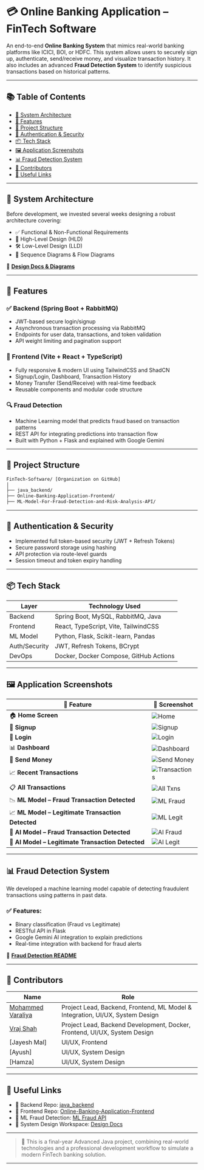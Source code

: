 # 💳 Online Banking Application – FinTech Software

An end-to-end **Online Banking System** that mimics real-world banking platforms like ICICI, BOI, or HDFC. This system allows users to securely sign up, authenticate, send/receive money, and visualize transaction history. It also includes an advanced **Fraud Detection System** to identify suspicious transactions based on historical patterns.

---

## 📚 Table of Contents

- [🔧 System Architecture](#-system-architecture)
- [🚀 Features](#-features)
- [📂 Project Structure](#-project-structure)
- [🔐 Authentication & Security](#-authentication--security)
- [📦 Tech Stack](#-tech-stack)
- [🖼️ Application Screenshots](#️-application-screenshots)
- [📊 Fraud Detection System](#-fraud-detection-system)
- [🤝 Contributors](#-contributors)
- [📎 Useful Links](#-useful-links)

---

## 🔧 System Architecture

Before development, we invested several weeks designing a robust architecture covering:

- ✅ Functional & Non-Functional Requirements
- 🧬 High-Level Design (HLD)
- 🛠️ Low-Level Design (LLD)
- 🔄 Sequence Diagrams & Flow Diagrams

📌 **[Design Docs & Diagrams](https://app.eraser.io/workspace/CXMV5NsTickZUMIarl8n?origin=share)**

---

## 🚀 Features

### ✅ Backend (Spring Boot + RabbitMQ)

- JWT-based secure login/signup
- Asynchronous transaction processing via RabbitMQ
- Endpoints for user data, transactions, and token validation
- API weight limiting and pagination support

### 🎨 Frontend (Vite + React + TypeScript)

- Fully responsive & modern UI using TailwindCSS and ShadCN
- Signup/Login, Dashboard, Transaction History
- Money Transfer (Send/Receive) with real-time feedback
- Reusable components and modular code structure

### 🔍 Fraud Detection

- Machine Learning model that predicts fraud based on transaction patterns
- REST API for integrating predictions into transaction flow
- Built with Python + Flask and explained with Google Gemini

---

## 📂 Project Structure

```bash
FinTech-Software/ [Organization on GitHub]
│
├── java_backend/
├── Online-Banking-Application-Frontend/
├── ML-Model-For-Fraud-Detection-and-Risk-Analysis-API/
```

---

## 🔐 Authentication & Security

- Implemented full token-based security (JWT + Refresh Tokens)
- Secure password storage using hashing
- API protection via route-level guards
- Session timeout and token expiry handling

---

## 📦 Tech Stack

| Layer         | Technology Used                        |
| ------------- | -------------------------------------- |
| Backend       | Spring Boot, MySQL, RabbitMQ, Java     |
| Frontend      | React, TypeScript, Vite, TailwindCSS   |
| ML Model      | Python, Flask, Scikit-learn, Pandas    |
| Auth/Security | JWT, Refresh Tokens, BCrypt            |
| DevOps        | Docker, Docker Compose, GitHub Actions |

---

## 🖼️ Application Screenshots

| 🧩 **Feature**                                    | 📸 **Screenshot**                                                                    |
| ------------------------------------------------- | ------------------------------------------------------------------------------------ |
| 🏠 **Home Screen**                                | ![Home](public/screenshots/home-screen-oba.png)                                      |
| 📝 **Signup**                                     | ![Signup](public/screenshots/signup.png)                                             |
| 🔐 **Login**                                      | ![Login](public/screenshots/login.png)                                               |
| 📊 **Dashboard**                                  | ![Dashboard](public/screenshots/dashboard.png)                                       |
| 💸 **Send Money**                                 | ![Send Money](public/screenshots/send-money.png)                                     |
| 📈 **Recent Transactions**                        | ![Transactions](public/screenshots/transactions.png)                                 |
| 📋 **All Transactions**                           | ![All Txns](public/screenshots/all-transactions.png)                                 |
| 📉 **ML Model – Fraud Transaction Detected**      | ![ML Fraud](public/screenshots/ml-model-for-fraud-detection-ml-model-fraud.png)      |
| 📈 **ML Model – Legitimate Transaction Detected** | ![ML Legit](public/screenshots/ml-model-for-fraud-detection-Al-model-legitimate.png) |
| 🤖 **AI Model – Fraud Transaction Detected**      | ![AI Fraud](public/screenshots/ml-model-for-fraud-detection-Al-model-fraud.png)      |
| 🧾 **AI Model – Legitimate Transaction Detected** | ![AI Legit](public/screenshots/ml-model-for-fraud-detection-Al-model-legitimate.png) |

---

## 📊 Fraud Detection System

We developed a machine learning model capable of detecting fraudulent transactions using patterns in past data.

### ✅ Features:

- Binary classification (Fraud vs Legitimate)
- RESTful API in Flask
- Google Gemini AI integration to explain predictions
- Real-time integration with backend for fraud alerts

📘 **[Fraud Detection README](https://github.com/FinTech-Software/ML-Model-For-Fraud-Detection-and-Risk-Analysis-API/blob/main/README.md)**

---

## 🤝 Contributors

| Name                                                     | Role                                                                          |
| -------------------------------------------------------- | ----------------------------------------------------------------------------- |
| [Mohammed Varaliya](https://github.com/Mohammedvaraliya) | Project Lead, Backend, Frontend, ML Model & Integration, UI/UX, System Design |
| [Vraj Shah](https://github.com/v4vraj)                   | Project Lead, Backend Development, Docker, Frontend, UI/UX, System Design     |
| \[Jayesh Mal]                                            | UI/UX, Frontend                                                               |
| \[Ayush]                                                 | UI/UX, System Design                                                          |
| \[Hamza]                                                 | UI/UX, System Design                                                          |

---

## 📎 Useful Links

- 🔗 Backend Repo: [java_backend](https://github.com/FinTech-Software/java_backend)
- 🔗 Frontend Repo: [Online-Banking-Application-Frontend](https://github.com/FinTech-Software/Online-Banking-Application-Frontend)
- 🔗 ML Fraud Detection: [ML Fraud API](https://github.com/FinTech-Software/ML-Model-For-Fraud-Detection-and-Risk-Analysis-API)
- 🔗 System Design Workspace: [Design Docs](https://app.eraser.io/workspace/CXMV5NsTickZUMIarl8n?origin=share)

---

> 📌 This is a final-year Advanced Java project, combining real-world technologies and a professional development workflow to simulate a modern FinTech banking solution.

---
